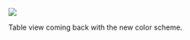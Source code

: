 ![](https://db-feed.s3.amazonaws.com/legacy/Screen_Shot_2017-05-10_at_2_09_20_PM-1494439785177.png)

Table view coming back with the new color scheme.
